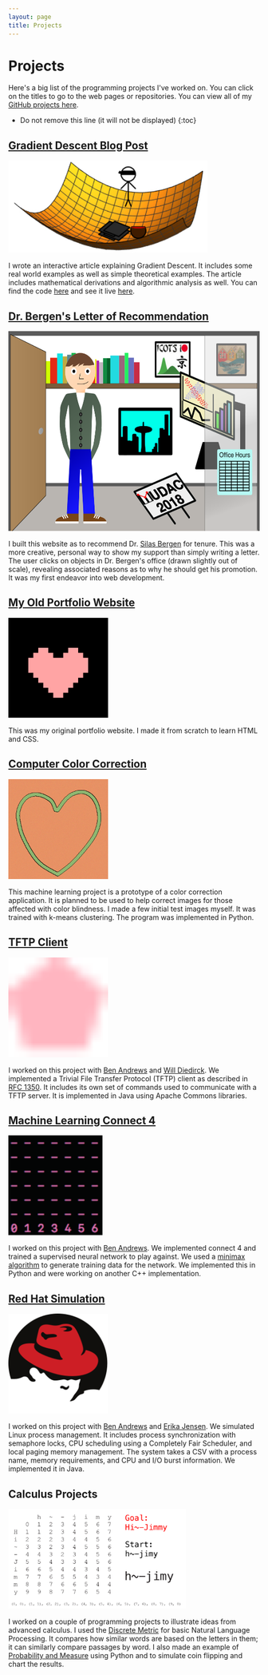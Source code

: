 ```yaml
---
layout: page
title: Projects
---
```


<h1> Projects </h1>

Here's a big list of the programming projects I've worked on. You can click on the titles to go to the web pages or repositories. You can view all of my [GitHub projects here](https://github.com/JimmyJHickey).

* Do not remove this line (it will not be displayed)
{:toc}

## [Gradient Descent Blog Post](https://jimmyjhickey.shinyapps.io/gradient_descent/)
<img src="img/portfolio_img/gradient_descent.jpg" width="400" />


I wrote an interactive article explaining Gradient Descent. It includes some real world examples as well as simple theoretical examples. The article includes mathematical derivations and algorithmic analysis as well. You can find the code [here](https://github.com/JimmyJHickey/ST790/tree/master/mini_project) and see it live [here](https://jimmyjhickey.shinyapps.io/gradient_descent/).


## [Dr. Bergen's Letter of Recommendation](https://jimmyjhickey.github.io/old-site/silas.html)
<img src="img/portfolio_img/silas_office.svg" height="400" />

I built this website as to recommend Dr. [Silas Bergen](http://driftlessdata.space/) for tenure. This was a more creative, personal way to show my support than simply writing a letter. The user clicks on objects in Dr. Bergen's office (drawn slightly out of scale), revealing associated reasons as to why he should get his promotion. It was my first endeavor into web development.

## [My Old Portfolio Website](https://jimmyjhickey.github.io/old-site/index.html)

<img src="img/portfolio_img/heart_favicon.png" width="200" height="200"/>

This was my original portfolio website. I made it from scratch to learn HTML and CSS.

## [Computer Color Correction](https://github.com/JimmyJHickey/Computer-Color-Blind-Correction)

<img src="img/portfolio_img/heart_border.png" width="200" height="200"/>

This machine learning project is a prototype of a color correction application. It is planned to be used to help correct images for those affected with color blindness. I made a few initial test images myself. It was trained with k-means clustering. The program was implemented in Python.

## [TFTP Client](https://github.com/JimmyJHickey/TFTP-Client)

<img src="img/portfolio_img/tftp.svg" height="200" />

I worked on this project with [Ben Andrews](https://www.linkedin.com/in/benjamin-andrews-b3213214a/) and [Will Diedirck](https://www.linkedin.com/in/william-diedrick-32690b14b/). We implemented a Trivial File Transfer Protocol (TFTP) client as described in [RFC 1350](https://tools.ietf.org/html/rfc1350). It includes its own set of commands used to communicate with a TFTP server. It is implemented in Java using Apache Commons libraries.

## [Machine Learning Connect 4](https://github.com/JimmyJHickey/Machine-Learning-Connect-Four)

<img src="img/portfolio_img/connect4_board.png" height="200" />

I worked on this project with [Ben Andrews](https://www.linkedin.com/in/benjamin-andrews-b3213214a/). We implemented connect 4 and trained a supervised neural network to play against. We used a [minimax algorithm](https://github.com/erikackermann/Connect-Four) to generate training data for the network. We implemented this in Python and were working on another C++ implementation.

## [Red Hat Simulation](https://github.com/JimmyJHickey/Rambunctious-Homunculi)

<img src="img/portfolio_img/redhat.svg" height="200" />

I worked on this project with [Ben Andrews](https://www.linkedin.com/in/benjamin-andrews-b3213214a/) and [Erika Jensen](https://www.linkedin.com/in/erikarjensen/). We simulated Linux process management. It includes process synchronization with semaphore locks, CPU scheduling using a Completely Fair Scheduler, and local paging memory management. The system takes a CSV with a process name, memory requirements, and CPU and I/O burst information. We implemented it in Java.

## Calculus Projects

<img src="img/portfolio_img/Discrete_Metric_Animation.gif" height="200"/>

I worked on a couple of programming projects to illustrate ideas from advanced calculus. I used the [Discrete Metric](https://github.com/JimmyJHickey/Discrete-Metric-NLP) for basic Natural Language Processing. It compares how similar words are based on the letters in them; it can similarly compare passages by word. I also made an example of [Probability and Measure](https://github.com/JimmyJHickey/Probability-And-Measure) using Python and to simulate coin flipping and chart the results.
